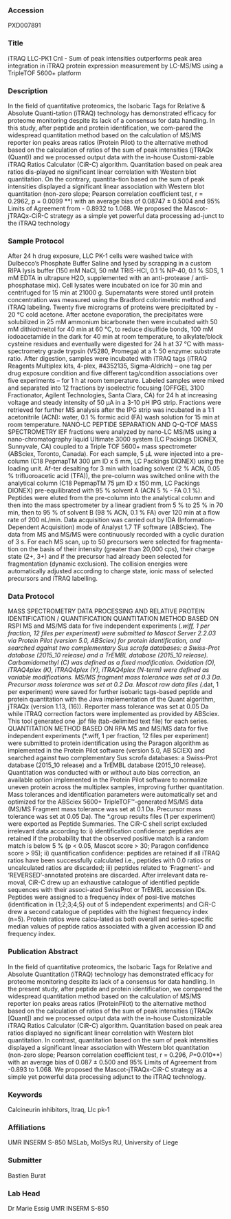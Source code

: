 ### Accession
PXD007891

### Title
iTRAQ LLC-PK1 CnI -  Sum of peak intensities outperforms peak area integration in iTRAQ protein expression measurement by LC-MS/MS using a TripleTOF 5600+ platform

### Description
In the field of quantitative proteomics, the Isobaric Tags for Relative & Absolute Quanti-tation (iTRAQ) technology has demonstrated efficacy for proteome monitoring despite its lack of a consensus for data handling. In this study, after peptide and protein identification, we com-pared the widespread quantitation method based on the calculation of MS/MS reporter ion peaks areas ratios (Protein Pilot) to the alternative method based on the calculation of ratios of the sum of peak intensities (jTRAQx (Quant)) and we processed output data with the in-house Customi-zable iTRAQ Ratios Calculator (CiR-C) algorithm. Quantitation based on peak area ratios dis-played no significant linear correlation with Western blot quantitation. On the contrary, quantita-tion based on the sum of peak intensities displayed a significant linear association with Western blot quantitation (non-zero slope; Pearson correlation coefficient test, r = 0.2962, p = 0.0099 **) with an average bias of 0.08747 ± 0.5004 and 95% Limits of Agreement from - 0.8932 to 1.068. We proposed the Mascot-jTRAQx-CiR-C strategy as a simple yet powerful data processing ad-junct to the iTRAQ technology

### Sample Protocol
After 24 h drug exposure, LLC PK-1 cells were washed twice with Dulbecco’s Phosphate Buffer Saline and lysed by scrapping in a custom RIPA lysis buffer (150 mM NaCl, 50 mM TRIS-HCl, 0.1 % NP-40, 0.1 % SDS, 1 mM EDTA in ultrapure H2O, supplemented with an anti-protease / anti-phosphatase mix). Cell lysates were incubated on ice for 30 min and centrifuged for 15 min at 21000 g. Supernatants were stored until protein concentration was measured using the Bradford colorimetric method and iTRAQ labeling. Twenty five micrograms of proteins were precipitated by - 20 °C cold acetone. After acetone evaporation, the precipitates were solubilized in 25 mM ammonium bicarbonate then were incubated with 50 mM dithiothreitol for 40 min at 60 °C, to reduce disulfide bonds, 100 mM iodoacetamide in the dark for 40 min at room temperature, to alkylate/block cysteine residues and eventually were digested for 24 h at 37 °C with mass-spectrometry grade trypsin (V5280, Promega) at a 1: 50 enzyme: substrate ratio. After digestion, samples were incubated with iTRAQ tags (iTRAQ Reagents Multiplex kits, 4-plex, #4352135, Sigma-Aldrich) – one tag per drug exposure condition and five different tag/condition associations over five experiments – for 1 h at room temperature. Labeled samples were mixed and separated into 12 fractions by isoelectric focusing (OFFGEL 3100 Fractionator, Agilent Technologies, Santa Clara, CA) for 24 h at increasing voltage and steady intensity of 50 µA in a 3-10 pH IPG strip. Fractions were retrieved for further MS analysis after the IPG strip was incubated in a 1:1 acetonitrile (ACN): water, 0.1 % formic acid (FA) wash solution for 15 min at room temperature.  NANO-LC PEPTIDE SEPARATION AND Q-Q-TOF MASS SPECTROMETRY   IEF fractions were analyzed by nano-LC MS/MS using a nano-chromatography liquid Ultimate 3000 system (LC Packings DIONEX, Sunnyvale, CA) coupled to a Triple TOF 5600+ mass spectrometer (ABSciex, Toronto, Canada). For each sample, 5 µL were injected into a pre-column (C18 PepmapTM 300 µm ID x 5 mm, LC Packings DIONEX) using the loading unit. Af-ter desalting for 3 min with loading solvent (2 % ACN, 0.05 % trifluoroacetic acid (TFA)), the pre-column was switched online with the analytical column (C18 PepmapTM 75 µm ID x 150 mm, LC Packings DIONEX) pre-equilibrated with 95 % solvent A (ACN 5 % - FA 0.1 %). Peptides were eluted from the pre-column into the analytical column and then into the mass spectrometer by a linear gradient from 5 % to 25 % in 70 min, then to 95 % of solvent B (98 % ACN, 0.1 % FA) over 120 min at a flow rate of 200 nL/min.     Data acquisition was carried out by IDA (Information-Dependent Acquisition) mode of Analyst 1.7 TF software (ABSciex). The data from MS and MS/MS were continuously recorded with a cyclic duration of 3 s. For each MS scan, up to 50 precursors were selected for fragmenta-tion on the basis of their intensity (greater than 20,000 cps), their charge state (2+, 3+) and if the precursor had already been selected for fragmentation (dynamic exclusion). The collision energies were automatically adjusted according to charge state, ionic mass of selected precursors and iTRAQ labelling.

### Data Protocol
MASS SPECTROMETRY DATA PROCESSING AND RELATIVE PROTEIN IDENTIFICATION / QUANTIFICATION  QUANTITATION METHOD BASED ON RSPI  MS and MS/MS data for five independent experiments (*.wiff, 1 per fraction, 12 files per experiment) were submitted to Mascot Server 2.2.03 via Protein Pilot (version 5.0, ABSciex) for protein identification, and searched against two complementary Sus scrofa databases: a Swiss-Prot database (2015_10 release) and a TrEMBL database (2015_10 release). Carbamidomethyl (C) was defined as a fixed modification. Oxidation (O), iTRAQ4plex (K), iTRAQ4plex (Y), iTRAQ4plex (N-term) were defined as variable modifications. MS/MS fragment mass tolerance was set at 0.3 Da. Precursor mass tolerance was set at 0.2 Da. Mascot raw data files (*.dat, 1 per experiment) were saved for further isobaric tags-based peptide and protein quantitation with the Java implementation of the Quant algorithm, jTRAQx (version 1.13, (16)). Reporter mass tolerance was set at 0.05 Da while iTRAQ correction factors were implemented as provided by ABSciex. This tool generated one .jpf file (tab-delimited text file) for each series.   QUANTITATION METHOD BASED ON RPA MS and MS/MS data for five independent experiments (*.wiff, 1 per fraction, 12 files per experiment) were submitted to protein identification using the Paragon algorithm as implemented in the Protein Pilot software (version 5.0, AB SCIEX) and searched against two complementary Sus scrofa databases: a Swiss-Prot database (2015_10 release) and a TrEMBL database (2015_10 release). Quantitation was conducted with or without auto bias correction, an available option implemented in the Protein Pilot software to normalize uneven protein across the multiplex samples, improving further quantitation. Mass tolerances and identification parameters were automatically set and optimized for the ABSciex 5600+ TripleTOF™-generated MS/MS data (MS/MS Fragment mass tolerance was set at 0.1 Da. Precursor mass tolerance was set at 0.05 Da). The *.group results files (1 per experiment) were exported as Peptide Summaries. The CiR-C shell script excluded irrelevant data according to: i) identification confidence: peptides are retained if the probability that the observed positive match is a random match is below 5 % (p < 0.05, Mascot score > 30; Paragon confidence score > 95); ii) quantification confidence: peptides are retained if all iTRAQ ratios have been successfully calculated i.e., peptides with 0.0 ratios or uncalculated ratios are discarded; iii) peptides related to ‘Fragment’- and ‘REVERSED’-annotated proteins are discarded. After irrelevant data re-moval, CiR-C drew up an exhaustive catalogue of identified peptide sequences with their associ-ated SwissProt or TrEMBL accession IDs. Peptides were assigned to a frequency index of posi-tive matches (identification in {1;2;3;4;5} out of 5 independent experiments) and CiR-C drew a second catalogue of peptides with the highest frequency index (n=5). Protein ratios were calcu-lated as both overall and series-specific median values of peptide ratios associated with a given accession ID and frequency index.

### Publication Abstract
In the field of quantitative proteomics, the Isobaric Tags for Relative and Absolute Quantitation (iTRAQ) technology has demonstrated efficacy for proteome monitoring despite its lack of a consensus for data handling. In the present study, after peptide and protein identification, we compared the widespread quantitation method based on the calculation of MS/MS reporter ion peaks areas ratios (ProteinPilot) to the alternative method based on the calculation of ratios of the sum of peak intensities (jTRAQx [Quant]) and we processed output data with the in-house Customizable iTRAQ Ratios Calculator (CiR-C) algorithm. Quantitation based on peak area ratios displayed no significant linear correlation with Western blot quantitation. In contrast, quantitation based on the sum of peak intensities displayed a significant linear association with Western blot quantitation (non-zero slope; Pearson correlation coefficient test, r = 0.296, <i>P</i>=0.010**) with an average bias of 0.087 &#xb1; 0.500 and 95% Limits of Agreement from -0.893 to 1.068. We proposed the Mascot-jTRAQx-CiR-C strategy as a simple yet powerful data processing adjunct to the iTRAQ technology.

### Keywords
Calcineurin inhibitors, Itraq, Llc pk-1

### Affiliations
UMR INSERM S-850
MSLab, MolSys RU, University of Liege

### Submitter
Bastien Burat

### Lab Head
Dr Marie Essig
UMR INSERM S-850


